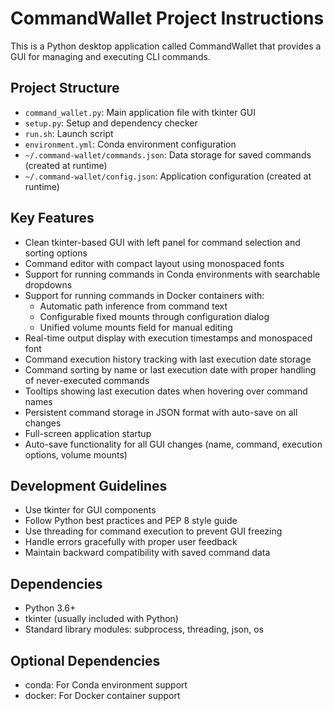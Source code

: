 <!-- Use this file to provide workspace-specific custom instructions to Copilot. For more details, visit https://code.visualstudio.com/docs/copilot/copilot-customization#_use-a-githubcopilotinstructionsmd-file -->

# CommandWallet Project Instructions

This is a Python desktop application called CommandWallet that provides a GUI for managing and executing CLI commands.

## Project Structure
- `command_wallet.py`: Main application file with tkinter GUI
- `setup.py`: Setup and dependency checker
- `run.sh`: Launch script
- `environment.yml`: Conda environment configuration
- `~/.command-wallet/commands.json`: Data storage for saved commands (created at runtime)
- `~/.command-wallet/config.json`: Application configuration (created at runtime)

## Key Features
- Clean tkinter-based GUI with left panel for command selection and sorting options
- Command editor with compact layout using monospaced fonts
- Support for running commands in Conda environments with searchable dropdowns
- Support for running commands in Docker containers with:
  - Automatic path inference from command text
  - Configurable fixed mounts through configuration dialog
  - Unified volume mounts field for manual editing
- Real-time output display with execution timestamps and monospaced font
- Command execution history tracking with last execution date storage
- Command sorting by name or last execution date with proper handling of never-executed commands
- Tooltips showing last execution dates when hovering over command names
- Persistent command storage in JSON format with auto-save on all changes
- Full-screen application startup
- Auto-save functionality for all GUI changes (name, command, execution options, volume mounts)

## Development Guidelines
- Use tkinter for GUI components
- Follow Python best practices and PEP 8 style guide
- Use threading for command execution to prevent GUI freezing
- Handle errors gracefully with proper user feedback
- Maintain backward compatibility with saved command data

## Dependencies
- Python 3.6+
- tkinter (usually included with Python)
- Standard library modules: subprocess, threading, json, os

## Optional Dependencies
- conda: For Conda environment support
- docker: For Docker container support
